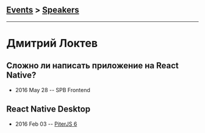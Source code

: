 ## [Events](../README.md) > [Speakers](../speakers.md)
---

# Дмитрий Локтев

## Сложно ли написать приложение на React Native?
- 2016 May 28 -- SPB Frontend    
## React Native Desktop
- 2016 Feb 03 -- [PiterJS 6](https://www.youtube.com/watch?v=3lSUKW6KK0I)    

